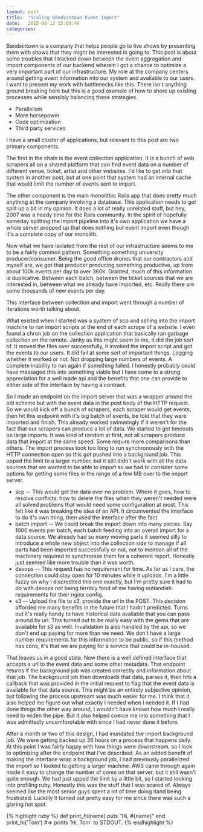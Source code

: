 ```yaml
---
layout: post
title:  "Scaling Bandsintown Event Import"
date:   2015-08-12 15:08:49
categories: 
---
```


Bandsintown is a company that helps people go to live shows by presenting them with shows that they might be interested in going to. This post is about some troubles that I tracked down between the event aggregation and import components of our backend wherein I got a chance to optimize a very important part of our infrastructure. My role at the company centers around getting event information into our system and available to our users. I want to present my work with bottlenecks like this. There isn't anything ground breaking here but this is a good example of how to shore up existing processes while sensibly balancing these strategies.

* Parallelism
* More horsepower
* Code optimization
* Third party services

I have a small cluster of applications, but relevant to this post are two primary components.

The first in the chain is the event collection application. It is a bunch of web scrapers all on a shared platform that can find event data on a number of different venue, ticket, artist and other websites. I'd like to get into that system in another post, but at one point that system had an internal cache that would limit the number of events sent to import.

The other component is the main monolithic Rails app that does pretty much anything at the company involving a database. This application needs to get split up a bit in my opinion. It does a lot of really unrelated stuff, but hey, 2007 was a heady time for the Rails community. In the spirit of hopefully someday splitting the import pipeline into it's own application we have a whole server propped up that does nothing but event import even though it's a complete copy of our monolith.

Now what we have isolated from the rest of our infrastructure seems to me to be a fairly common pattern. Something something university producer/consumer. Being the good office drones that our contractors and myself are, we got that producer producing something productive, up from about 100k events per day to over 360k. Granted, much of this information is duplicative. Between each batch, between the ticket sources that we are interested in, between what we already have imported, etc. Really there are some thousands of new events per day. 

This interface between collection and import went through a number of iterations worth talking about.

What existed when I started was a system of scp and sshing into the import machine to run import scripts at the end of each scrape of a website. I even found a chron job on the collection application that basically ran garbage collection on the remote. Janky as this might seem to me, it did the job sort of. It moved the files over successfully, it invoked the import script and got the events to our users. It did fail at some sort of important things. Logging whether it worked or not. Not dropping large numbers of events. A complete inability to run again if something failed. I honestly probably could have massaged this into something viable but I have come to a strong appreciation for a well made api and the benefits that one can provide to either side of the interface by having a contract.

So I made an endpoint on the import server that was a wrapper around the old scheme but with the event data in the post body of the HTTP request. So we would kick off a bunch of scrapers, each scraper would get events, then hit this endpoint with it's big batch of events, be told that they were imported and finish. This already worked swimmingly if it weren't for the fact that our scrapers can produce a lot of data. We started to get timeouts on large imports. It was kind of random at first, not all scrapers produce data that import at the same speed. Some require more comparisons than others. The import process took too long to run synchronously with the HTTP connection open so this got pushed into a background job. This upped the limit to a larger number, but it still didn't work with all the data sources that we wanted to be able to import so we had to consider some options for getting some files in the range of a few MB over to the import server.

* scp -- This would get the data over no problem. Where it goes, how to resolve conflicts, how to delete the files when they weren't needed were all solved problems that would need some configuration at most. This felt like it was breaking the idea of an API. It circumvented the interface to do it's own thing, then used the interface after the fact.
* batch import -- We could break the import down into many pieces. Say 1000 events per batch, each batch feeding into an overall import for a data source. We already had so many moving parts it seemed silly to introduce a whole new object into the collection side to manage if all parts had been imported successfully or not, not to mention all of the machinery required to synchronize them for a coherent report. Honestly just seemed like more trouble than it was worth.
* devops -- This request has no requirement for time. As far as I care, the connection could stay open for 10 minutes while it uploads. I'm a little fuzzy on why I discredited this one exactly, but I'm pretty sure it had to do with devops not being terribly fond of me having outlandish requirements for their nginx config.
* s3 -- Upload the file to s3, provide the url in the POST. This decision afforded me many benefits in the future that I hadn't predicted. Turns out it's really handy to have historical data available that you can pass around by url. This turned out to be really easy with the gems that are available for s3 as well. Invalidation is also handled by the api, so we don't end up paying for more than we need. We don't have a large number requirements for this information to be public, so if this method has cons, it's that we are paying for a service that could be in-housed.

That leaves us in a good state. Now there is a well defined interface that accepts a url to the event data and some other metadata. That endpoint returns if the background job was created correctly and information about that job. The background job then downloads that data, parses it, then hits a callback that was provided in the initial request to flag that the event data is available for that data source. This might be an entirely subjective opinion, but following the process upstream was much easier for me. I think that it also helped me figure out what exactly I needed when I needed it. If I had done things the other way around, I wouldn't have known how much I really need to widen the pipe. But it also helped coerce me into something that I was admittedly uncomforotable with since I had never done it before.

After a month or two of this design, I had inundated the import background job. We were getting backed up 36 hours on a process that happens daily. At this point I was fairly happy with how things were downstream, so I look to optimizing after the endpoint that I've described. As an added benefit of making the interface wrap a background job, I had previously parallelized the import so I looked to getting a larger machine. AWS came through again made it easy to change the number of cores on that server, but it still wasn't quite enough. We had just upped the limit by a little bit, so I started looking into profiling ruby. Honestly this was the stuff that I was scared of. Always seemed like the most senior guys spent a lot of time doing itand being frustrated. Lucklily it turned out pretty easy for me since there was such a glaring hot spot.


{% highlight ruby %}
def print_hi(name)
  puts "Hi, #{name}"
end
print_hi('Tom')
#=> prints 'Hi, Tom' to STDOUT.
{% endhighlight %}

